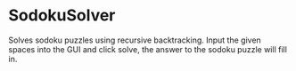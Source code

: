 # SodokuSolver
Solves sodoku puzzles using recursive backtracking. 
Input the given spaces into the GUI and click solve, the answer to the sodoku puzzle will fill in.
